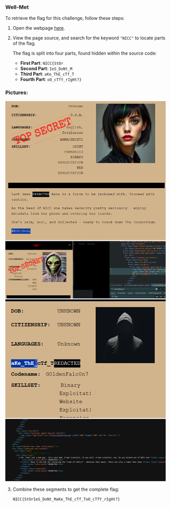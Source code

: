 ### Well-Met 

To retrieve the flag for this challenge, follow these steps:

1. Open the webpage [here](https://spookyctf.ctfd.io/lore).
2. View the page source, and search for the keyword `"NICC"` to locate parts of the flag. 

   The flag is split into four parts, found hidden within the source code:

   - **First Part**: `NICC{StOr`
   - **Second Part**: `IeS_DoNt_M`
   - **Third Part**: `aKe_ThE_cTf_T`
   - **Fourth Part**: `oO_cTfY_rIgHt?}`

### Pictures:
![image](https://github.com/x03ee/SpookyCTF-2024/blob/main/Misc/Well-Met/n1.PNG)
![image](https://github.com/x03ee/SpookyCTF-2024/blob/main/Misc/Well-Met/n2.PNG)
![image](https://github.com/x03ee/SpookyCTF-2024/blob/main/Misc/Well-Met/n3.PNG)
![image](https://github.com/x03ee/SpookyCTF-2024/blob/main/Misc/Well-Met/n4.PNG)

3. Combine these segments to get the complete flag:

   ```
   NICC{StOrIeS_DoNt_MaKe_ThE_cTf_ToO_cTfY_rIgHt?}
   ```
